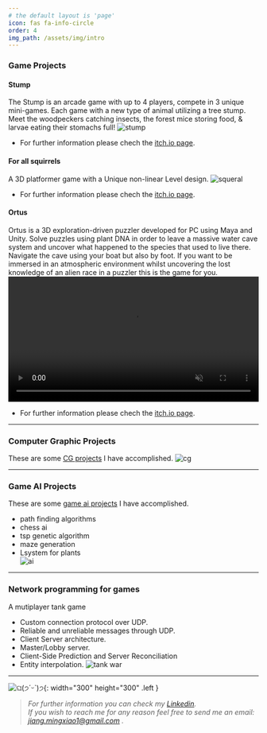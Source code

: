 ```yaml
---
# the default layout is 'page'
icon: fas fa-info-circle
order: 4
img_path: /assets/img/intro
---
```

### Game Projects
#### Stump
The Stump is an arcade game with up to 4 players, compete in 3 unique mini-games. Each game with a new type of animal utilizing a tree stump. Meet the woodpeckers catching insects, the forest mice storing food, & larvae eating their stomachs full!
![stump](stump.jpg) 
- For further information please chech the [itch.io page](https://jonathanpersson.itch.io/the-stump).

#### For all squirrels
A 3D platformer game with a Unique non-linear Level design.
![squeral](squirel.png)
- For further information please chech the [itch.io page](https://jonathanpersson.itch.io/for-all-squirrel-kind).
#### Ortus
Ortus is a 3D exploration-driven puzzler developed for PC using Maya and Unity. Solve puzzles using plant DNA in order to leave a massive water cave system and uncover what happened to the species that used to live there. Navigate the cave using your boat but also by foot. If you want to be immersed in an atmospheric environment whilst uncovering the lost knowledge of an alien race in a puzzler this is the game for you.
<video width="100%" preload="auto" muted controls>
    <source src="/assets/img/intro/Ortus.mp4" type="video/mp4"/>
</video>
- For further information please chech the [itch.io page](https://ortusgame.itch.io/ortus).

****************
### Computer Graphic Projects
These are some [CG projects](/posts/cgLab) I have accomplished.
![cg](cg.png) 

**********************
### Game AI Projects
These are some [game ai projects](/posts/gameai) I have accomplished.
- path finding algorithms
- chess ai
- tsp genetic algorithm
- maze generation
- Lsystem for plants  
![ai](ai.png) 

*******************
### Network programming for games 
A mutiplayer tank game 
- Custom connection protocol over UDP.
- Reliable and unreliable messages through UDP.
- Client Server architecture.
- Master/Lobby server.
- Client-Side Prediction and Server Reconciliation
- Entity interpolation.
![tank war](net.png)  

*************************** 
 
![ଘ(੭ˊᵕˋ)੭](popocat.gif){: width="300" height="300" .left }  
>*For further information you can check my [Linkedin](https://www.linkedin.com/in/mingxiao-jiang/).*   
>*If you wish to reach me for any reason feel free to send me an email: jiang.mingxiao1@gmail.com .*  
